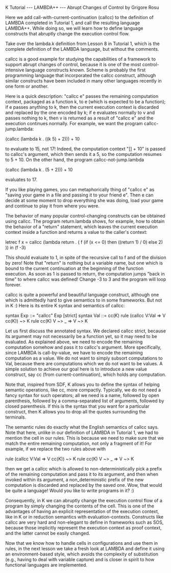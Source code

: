 K Tutorial --- LAMBDA++ --- Abrupt Changes of Control
by Grigore Rosu

Here we add call-with-current-continuation (callcc) to the definition of
LAMBDA completed in Tutorial 1, and call the resulting language LAMBDA++.
While doing so, we will learn how to define language constructs that
abruptly change the execution control flow.

Take over the lambda.k definition from Lesson 8 in Tutorial 1, which
is the complete definition of the LAMBDA language, but without the comments.

callcc is a good example for studying the capabilities of a framework to
support abrupt changes of control, because it is one of the most
control-intensive language constructs known.  Scheme is probably the first
programming language that incorporated the callcc construct, although
similar constructs have been included in many other languages recently in
one form or another.

Here is a quick description: "callcc e" passes the remaining computation
context, packaged as a function k, to e (which is expected to be a function);
if e passes anything to k, then the current execution context is discarded and
replaced by the one encoded by k; if e evaluates normally to v and passes
nothing to k, then v is returned as a result of "callcc e" and the execution
continues normally.  For example, we want the program callcc-jump.lambda:

(callcc (lambda k . ((k 5) + 2))) + 10

to evaluate to 15, not 17!  Indeed, the computation context "[] + 10" is
passed to callcc's argument, which then sends it a 5, so the computation
resumes to 5 + 10.  On the other hand, the program callcc-not-jump.lambda

(callcc (lambda k . (5 + 2))) + 10

evaluates to 17.

If you like playing games, you can metaphorically thing of "callcc e" as
"saving your game in a file and passing it to your friend e".  Then e
can decide at some moment to drop everything she was doing, load your game
and continue to play it from where you were.

The behavior of many popular control-changing constructs can be obtained
using callcc.  The program return.lambda shows, for example, how to
obtain the behavior of a "return" statement, which leaves the current execution
context inside a function and returns a value to the caller's context:

letrec f x = callcc (lambda return . (
  f (if (x <= 0) then ((return 1) / 0) else 2)
))
in (f -3)

This should evaluate to 1, in spite of the recursive call to f
and of the division by zero!  Note that "return" is nothing but a variable
name, but one which is bound to the current continuation at the beginning of
the function execution.  As soon as 1 is passed to return, the computation
jumps "back in time" to where callcc was defined! Change -3 to 3 and the
program will loop forever.

callcc is quite a powerful and beautiful language construct, although one
which is admittedly hard to give semantics to in some frameworks.
But not in K :)  Here is its entire K syntax and semantics of callcc:

  syntax Exp ::= "callcc" Exp  [strict]
  syntax Val ::= cc(K)
  rule <k> (callcc V:Val => V cc(K)) ~> K </k>
  rule <k> cc(K) V ~> _ =>  V ~> K </k>

Let us first discuss the annotated syntax.  We declared callcc strict,
because its argument may not necessarily be a function yet, so it may need
to be evaluated.  As explained above, we need to encode the remaining
computation somehow and pass it to callcc's argument.  More specifically,
since LAMBDA is call-by-value, we have to encode the remaining computation as
a value.  We do not want to simply subsort computations to Val, because there
are computations which we do not want to be values.  A simple solution to
achieve our goal here is to introduce a new value construct, say cc (from
current-continuation), which holds any computation.

Note that, inspired from SDF, K allows you to define the syntax of
helping semantic operations, like cc, more compactly.  Typically, we do not
need a fancy syntax for such operators; all we need is a name, followed by open
parenthesis, followed by a comma-separated list of arguments, followed by
closed parenthesis.  If this is the syntax that you want for a particular
construct, then K allows you to drop all the quotes surrounding the terminals.

The semantic rules do exactly what the English semantics of callcc says.
Note that here, unlike in our definition of LAMBDA in Tutorial 1, we had
to mention the cell <k/> in our rules.  This is because we need to make sure
that we match the entire remaining computation, not only a fragment of it!
For example, if we replace the two rules above with

  rule (callcc V:Val => V cc(K)) ~> K
  rule cc(K) V ~> _ =>  V ~> K

then we get a callcc which is allowed to non-deterministically pick a
prefix of the remaining computation and pass it to its argument, and then
when invoked within its argument, a non_deterministic prefix of the new
computation is discarded and replaced by the saved one.  Wow, that would
be quite a language!  Would you like to write programs in it?  :)

Consequently, in K we can abruptly change the execution control flow of a
program by simply changing the contents of the <k/> cell.  This is one of
the advantages of having an explicit representation of the execution context,
like in K or in reduction semantics with evaluation-contexts.  Constructs like
callcc are very hard and non-elegant to define in frameworks such as SOS,
because those implicitly represent the execution context as proof context,
and the latter cannot be easily changed.

Now that we know how to handle cells in configurations and use them in rules,
in the next lesson we take a fresh look at LAMBDA and define it using
an environment-based style, which avoids the complexity of substitution
(e.g., having to deal with variable capture) and is closer in spirit to how
functional languages are implemented.
